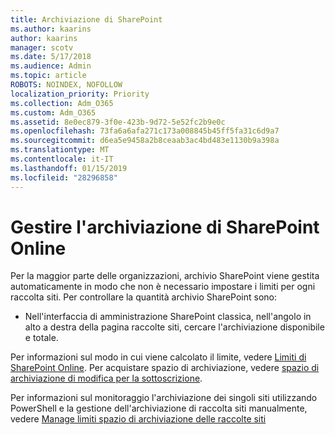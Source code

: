 ```yaml
---
title: Archiviazione di SharePoint
ms.author: kaarins
author: kaarins
manager: scotv
ms.date: 5/17/2018
ms.audience: Admin
ms.topic: article
ROBOTS: NOINDEX, NOFOLLOW
localization_priority: Priority
ms.collection: Adm_O365
ms.custom: Adm_O365
ms.assetid: 8e0ec879-3f0e-423b-9d72-5e52fc2b9e0c
ms.openlocfilehash: 73fa6a6afa271c173a008845b45ff5fa31c6d9a7
ms.sourcegitcommit: d6ea5e9458a2b8ceaab3ac4bd483e1130b9a398a
ms.translationtype: MT
ms.contentlocale: it-IT
ms.lasthandoff: 01/15/2019
ms.locfileid: "28296858"
---
```

# <a name="manage-your-sharepoint-online-storage"></a>Gestire l'archiviazione di SharePoint Online

Per la maggior parte delle organizzazioni, archivio SharePoint viene gestita automaticamente in modo che non è necessario impostare i limiti per ogni raccolta siti. Per controllare la quantità archivio SharePoint sono:
  
- Nell'interfaccia di amministrazione SharePoint classica, nell'angolo in alto a destra della pagina raccolte siti, cercare l'archiviazione disponibile e totale.
    
Per informazioni sul modo in cui viene calcolato il limite, vedere [Limiti di SharePoint Online](https://go.microsoft.com/fwlink/p/?LinkID=856113). Per acquistare spazio di archiviazione, vedere [spazio di archiviazione di modifica per la sottoscrizione](https://go.microsoft.com/fwlink/?linkid=866428).
  
Per informazioni sul monitoraggio l'archiviazione dei singoli siti utilizzando PowerShell e la gestione dell'archiviazione di raccolta siti manualmente, vedere [Manage limiti spazio di archiviazione delle raccolte siti](https://go.microsoft.com/fwlink/?linkid=867833)
  

